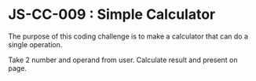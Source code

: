 # JS-CC-009 : Simple Calculator

The purpose of this coding challenge is to make a calculator that can do a single operation.

Take 2 number and operand from user.
Calculate result and present on page.
